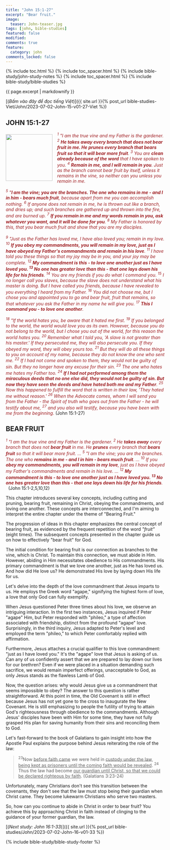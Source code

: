 ```yaml
---
title: "John 15:1-27"
excerpt: "Bear fruit."
image:
  teaser: John-teaser.jpg
tags: [john, bible-studies]
featured: false
modified:
comments: true
feature:
  category: john
comments_locked: false
---
```


{% include toc.html %}
{% include toc_spacer.html %}
{% include bible-study/john-study-notes %}
{% include toc_spacer.html %}
{% include bible-study/bible-studies %}

{{ page.excerpt | markdownify }}

[(<em>Bấm vào đây để đọc tiếng Việt</em>)]({{ site.url }}{% post_url bible-studies-Viet/John/2023-07-02-John-15-v01-27-Viet %})

## JOHN 15:1-27

<div>
<p>
<img alt src="http://vacsf.org/assets/images/John-teaser.jpg" style="border: 0px none; margin: 7px 15px 0px 0px; max-width: 100%; height: 148px; padding: 0px; float: left;">
    <span style="color: rgb(159, 29, 33);"><i>           <sup>1</sup> "I am the true vine and my Father is the gardener.  <sup>2</sup> <strong>He takes away every branch that does not bear fruit in me. He prunes every branch that bears fruit so that it will bear more fruit</strong>.  <sup>3</sup> You are <strong>clean already because of the word</strong> that I have spoken to you.  <sup>4</sup> <strong>Remain in me, and I will remain in you</strong>. Just as the branch cannot bear fruit by itself, unless it remains in the vine, so neither can you unless you remain in me.<br /><br />  <sup>5</sup> "<strong>I am the vine; you are the branches. The one who remains in me - and I in him - bears much fruit</strong>, because apart from me you can accomplish nothing.  <sup>6</sup> If anyone does not remain in me, he is thrown out like a branch, and dries up; and such branches are gathered up and thrown into the fire, and are burned up.  <sup>7</sup> <strong>If you remain in me and my words remain in you, ask whatever you want, and it will be done for you</strong>.  <sup>8</sup> My Father is honored by this, that you bear much fruit and show that you are my disciples.<br /><br />  <sup>9</sup> "Just as the Father has loved me, I have also loved you; remain in my love.  <sup>10</sup> <strong>If you obey my commandments, you will remain in my love, just as I have obeyed my Father's commandments and remain in his love</strong>.  <sup>11</sup> I have told you these things so that my joy may be in you, and your joy may be complete.  <sup>12</sup> <strong>My commandment is this - to love one another just as I have loved you.  <sup>13</sup> No one has greater love than this - that one lays down his life for his friends</strong>.  <sup>14</sup> You are my friends if you do what I command you.  <sup>15</sup> I no longer call you slaves, because the slave does not understand what his master is doing. But I have called you friends, because I have revealed to you everything I heard from my Father.  <sup>16</sup> You did not choose me, but I chose you and appointed you to go and bear fruit, fruit that remains, so that whatever you ask the Father in my name he will give you.  <sup>17</sup> <strong>This I command you - to love one another</strong>.<br /><br />  <sup>18</sup> "If the world hates you, be aware that it hated me first.  <sup>19</sup> If you belonged to the world, the world would love you as its own. However, because you do not belong to the world, but I chose you out of the world, for this reason the world hates you.  <sup>20</sup> Remember what I told you, 'A slave is not greater than his master.' If they persecuted me, they will also persecute you. If they obeyed my word, they will obey yours too.  <sup>21</sup> But they will do all these things to you on account of my name, because they do not know the one who sent me.  <sup>22</sup> If I had not come and spoken to them, they would not be guilty of sin. But they no longer have any excuse for their sin.  <sup>23</sup> The one who hates me hates my Father too.  <sup>24</sup> <strong>If I had not performed among them the miraculous deeds that no one else did, they would not be guilty of sin. But now they have seen the deeds and have hated both me and my Father</strong>.  <sup>25</sup> Now this happened to fulfill the word that is written in their law, 'They hated me without reason.'  <sup>26</sup> When the Advocate comes, whom I will send you from the Father - the Spirit of truth who goes out from the Father - he will testify about me,  <sup>27</sup> and you also will testify, because you have been with me from the beginning.  
</i></span> (John 15:1-27)</p>
</div>


## BEAR FRUIT

<span style="color: rgb(159, 29, 33);">
<i><sup>1</sup> "I am the true vine and my Father is the gardener.  <sup>2</sup> He <strong>takes away</strong> every branch that does not <strong>bear fruit</strong> in me. He <strong>prunes</strong> every branch that <strong>bears fruit</strong> so that it will bear more fruit. ... <sup>5</sup> "I am the vine; you are the branches. The one who <strong>remains in me - and I in him - bears much fruit</strong>. ... <sup>10</sup> If you <strong>obey my commandments, you will remain in my love</strong>, just as I have obeyed my Father's commandments and remain in his love. ... <sup>12</sup> <strong>My commandment is this - to love one another just as I have loved you.  <sup>13</sup> No one has greater love than this - that one lays down his life for his friends</strong>.  </i></span> (John 15:1-2,5,10,12)

This chapter introduces several key concepts, including cutting and pruning, bearing fruit, remaining in Christ, obeying the commandments, and loving one another. These concepts are interconnected, and I'm aiming to interpret the entire chapter under the theme of "Bearing Fruit."

The progression of ideas in this chapter emphasizes the central concept of bearing fruit, as evidenced by the frequent repetition of the word *"fruit"* (eight times). The subsequent concepts presented in the chapter guide us on how to effectively "bear fruit" for God.

The initial condition for bearing fruit is our connection as branches to the vine, which is Christ. To maintain this connection, we must abide in Him. However, abiding in Him necessitates obedience to His commandments. His primary commandment is that we love one another, just as He has loved us. And how did He love us? He demonstrated His love by laying down His life for us.

Let's delve into the depth of the love commandment that Jesus imparts to us. He employs the Greek word "agape," signifying the highest form of love, a love that only God can fully exemplify. 

When Jesus questioned Peter three times about his love, we observe an intriguing interaction. In the first two instances, Jesus inquired if Peter "agape" Him, but Peter responded with "phileo," a type of affection associated with friendship, distinct from the profound "agape" love. Surprisingly, in the third inquiry, Jesus adapted to Peter's level and employed the term "phileo," to which Peter comfortably replied with affirmation.

Furthermore, Jesus attaches a crucial qualifier to this love commandment: "just as I have loved you." It's the "agape" love that Jesus is asking of us. Can any of us confidently assert that we are prepared to lay down our lives for our brethren? Even if we were placed in a situation demanding such sacrifice, we would remain imperfect offerings, unacceptable to God, as only Jesus stands as the flawless Lamb of God.

Now, the question arises: why would Jesus give us a commandment that seems impossible to obey? The answer to this question is rather straightforward. At this point in time, the Old Covenant is still in effect because Jesus has not yet gone to the cross to inaugurate the New Covenant. He is still emphasizing to people the futility of trying to attain God's righteousness through obedience to the commandments. Although Jesus' disciples have been with Him for some time, they have not fully grasped His plan for saving humanity from their sins and reconciling them to God.

Let's fast-forward to the book of Galatians to gain insight into how the Apostle Paul explains the purpose behind Jesus reiterating the role of the law:

> <sup>23</sup>Now <u>before faith came</u> we were held in <u>custody under the law, being kept as prisoners until the coming faith would be revealed</u>.  <sup>24</sup> Thus the law had become <u>our guardian until Christ, so that we could be declared righteous by faith</u>. (Galatians 3:23-24)

Unfortunately, many Christians don't see this transition between the covenants, they don't see that the law must stop being their guardian when Christ came. They become lukewarm Christians who serve two masters.

So, how can you continue to abide in Christ in order to bear fruit? You achieve this by approaching Christ in faith instead of clinging to the guidance of your former guardian, the law.

[(<em>Next study: John 16:1-33</em>)]({{ site.url }}{% post_url bible-studies/John/2023-07-02-John-16-v01-33 %})

{% include bible-study/bible-study-footer %}

